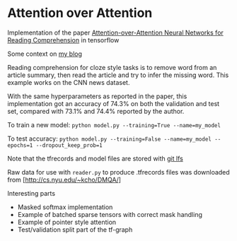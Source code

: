 # Attention over Attention

Implementation of the paper [Attention-over-Attention Neural Networks for Reading Comprehension](https://arxiv.org/abs/1607.04423) in tensorflow

Some context on [my blog](http://olavnymoen.com/2016/10/30/attention-over-attention)

Reading comprehension for cloze style tasks is to remove word from an article summary, then read the article and try to infer the missing word. This example works on the CNN news dataset.

With the same hyperparameters as reported in the paper, this implementation got an accuracy of 74.3% on both the validation and test set, compared with 73.1% and 74.4% reported by the author.

To train a new model: `python model.py --training=True --name=my_model`

To test accuracy: `python model.py --training=False --name=my_model --epochs=1 --dropout_keep_prob=1`

Note that the tfrecords and model files are stored with [git lfs](https://git-lfs.github.com/) 

Raw data for use with `reader.py` to produce .tfrecords files was downloaded from [http://cs.nyu.edu/~kcho/DMQA/]

Interesting parts
- Masked softmax implementation
- Example of batched sparse tensors with correct mask handling
- Example of pointer style attention
- Test/validation split part of the tf-graph
